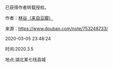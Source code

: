 已获得作者转载授权。


作者：[林谷（来自豆瓣）](https://www.douban.com/people/115816477/)


来源：https://www.douban.com/note/753248733/


2020-03-05 23:48:24


时间:2020.3.5  

地点:湖北某七线县城  

